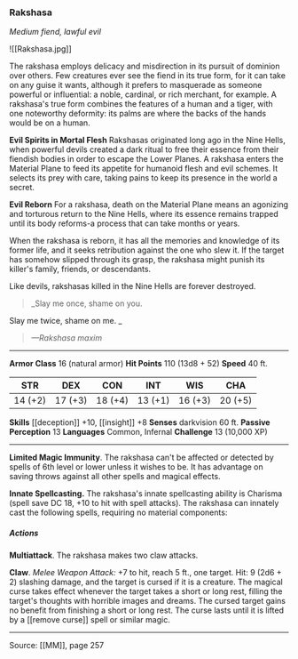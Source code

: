 ### Rakshasa
_Medium fiend, lawful evil_

![[Rakshasa.jpg]]

The rakshasa employs delicacy and misdirection in its pursuit of dominion over others. Few creatures ever see the fiend in its true form, for it can take on any guise it wants, although it prefers to masquerade as someone powerful or influential: a noble, cardinal, or rich merchant, for example. A rakshasa's true form combines the features of a human and a tiger, with one noteworthy deformity: its palms are where the backs of the hands would be on a human.

**Evil Spirits in Mortal Flesh** Rakshasas originated long ago in the Nine Hells, when powerful devils created a dark ritual to free their essence from their fiendish bodies in order to escape the Lower Planes. A rakshasa enters the Material Plane to feed its appetite for humanoid flesh and evil schemes. It selects its prey with care, taking pains to keep its presence in the world a secret.


**Evil Reborn** For a rakshasa, death on the Material Plane means an agonizing and torturous return to the Nine Hells, where its essence remains trapped until its body reforms-a process that can take months or years.

When the rakshasa is reborn, it has all the memories and knowledge of its former life, and it seeks retribution against the one who slew it. If the target has somehow slipped through its grasp, the rakshasa might punish its killer's family, friends, or descendants.

Like devils, rakshasas killed in the Nine Hells are forever destroyed.



> _Slay me once, shame on you.

Slay me twice, shame on me.
_
> _—Rakshasa maxim_





---

**Armor Class** 16 (natural armor)
**Hit Points** 110 (13d8 + 52)
**Speed** 40 ft.

| STR     | DEX     | CON     | INT     | WIS     | CHA     |
|---------|---------|---------|---------|---------|---------|
| 14 (+2) | 17 (+3) | 18 (+4) | 13 (+1) | 16 (+3) | 20 (+5) |

**Skills** [[deception]] +10, [[insight]] +8
**Senses** darkvision 60 ft.
**Passive Perception** 13
**Languages** Common, Infernal
**Challenge** 13 (10,000 XP)

---

**Limited Magic Immunity**. The rakshasa can't be affected or detected by spells of 6th level or lower unless it wishes to be. It has advantage on saving throws against all other spells and magical effects.

**Innate Spellcasting.** The rakshasa's innate spellcasting ability is Charisma (spell save DC 18, +10 to hit with spell attacks). The rakshasa can innately cast the following spells, requiring no material components:

##### Actions
**Multiattack**. The rakshasa makes two claw attacks.

**Claw**. _Melee Weapon Attack:_ +7 to hit, reach 5 ft., one target. Hit: 9 (2d6 + 2) slashing damage, and the target is cursed if it is a creature. The magical curse takes effect whenever the target takes a short or long rest, filling the target's thoughts with horrible images and dreams. The cursed target gains no benefit from finishing a short or long rest. The curse lasts until it is lifted by a [[remove curse]] spell or similar magic.


---

Source: [[MM]], page 257